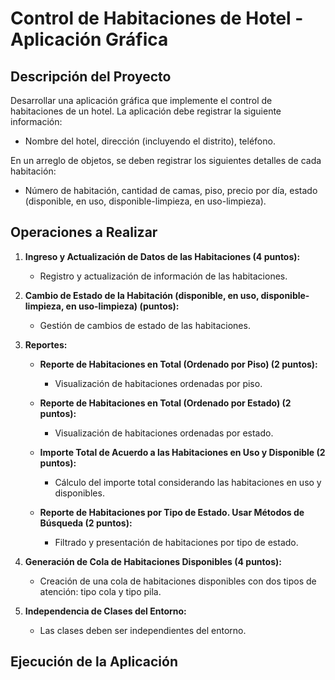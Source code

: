 # Control de Habitaciones de Hotel - Aplicación Gráfica

## Descripción del Proyecto

Desarrollar una aplicación gráfica que implemente el control de habitaciones de un hotel. La aplicación debe registrar la siguiente información:

- Nombre del hotel, dirección (incluyendo el distrito), teléfono.

En un arreglo de objetos, se deben registrar los siguientes detalles de cada habitación:

- Número de habitación, cantidad de camas, piso, precio por día, estado (disponible, en uso, disponible-limpieza, en uso-limpieza).

## Operaciones a Realizar

1. **Ingreso y Actualización de Datos de las Habitaciones (4 puntos):**
    - Registro y actualización de información de las habitaciones.

2. **Cambio de Estado de la Habitación (disponible, en uso, disponible-limpieza, en uso-limpieza) (puntos):**
    - Gestión de cambios de estado de las habitaciones.

3. **Reportes:**
    - **Reporte de Habitaciones en Total (Ordenado por Piso) (2 puntos):**
        - Visualización de habitaciones ordenadas por piso.

    - **Reporte de Habitaciones en Total (Ordenado por Estado) (2 puntos):**
        - Visualización de habitaciones ordenadas por estado.

    - **Importe Total de Acuerdo a las Habitaciones en Uso y Disponible (2 puntos):**
        - Cálculo del importe total considerando las habitaciones en uso y disponibles.

    - **Reporte de Habitaciones por Tipo de Estado. Usar Métodos de Búsqueda (2 puntos):**
        - Filtrado y presentación de habitaciones por tipo de estado.

4. **Generación de Cola de Habitaciones Disponibles (4 puntos):**
    - Creación de una cola de habitaciones disponibles con dos tipos de atención: tipo cola y tipo pila.

5. **Independencia de Clases del Entorno:**
    - Las clases deben ser independientes del entorno.

## Ejecución de la Aplicación


